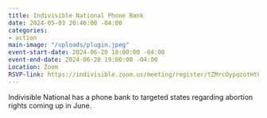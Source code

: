 ```yaml
---
title: Indivisible National Phone Bank
date: 2024-05-03 20:46:00 -04:00
categories:
- action
main-image: "/uploads/plugin.jpeg"
event-start-date: 2024-06-20 18:00:00 -04:00
event-end-date: 2024-06-20 19:00:00 -04:00
Location: Zoom
RSVP-link: https://indivisible.zoom.us/meeting/register/tZMrcOypqzotHtGxxS0RaaaIKORGHTVxlaah#/registration
---
```


Indivisible National has a phone bank to targeted states regarding abortion rights coming up in June. 

 